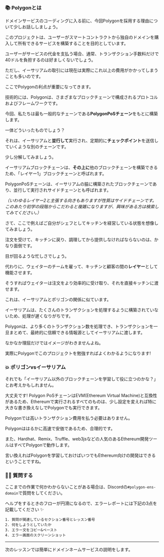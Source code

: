 ### 📚 Polygonとは

ドメインサービスのコーディングに入る前に、今回Polygonを採用する理由について少しお話ししましょう。

このプロジェクトは、ユーザーがスマートコントラクトから独自のドメインを購入して所有できるサービスを構築することを目的としています。

ユーザーがサービスの代金を支払う場合、通常、トランザクション手数料だけで40ドルを負担するのは好ましくないでしょう。

ただし、イーサリアムの取引には現在は実際にこれ以上の費用がかかってしまうことも多いのです。

ここでPolygonの利点が重要になってきます。

技術的には、Polygonは、さまざまなブロックチェーンで構成されるプロトコルおよびフレームワークです。

今回、私たちは最も一般的なチェーンである**PolygonPoSチェーン**をもとに構築します。

一体どういったものでしょう？

それは、イーサリアムと**並行して**実行され、定期的に**チェックポイント**を送信していくような別のチェーンです。

少し分解してみましょう。

イーサリアムブロックチェーンは、**その上に**他のブロックチェーンを構築できるため、「レイヤー1」ブロックチェーンと呼ばれます。

PolygonPoSチェーンは、イーサリアムの脇に構築されたブロックチェーンであり、並行して実行されサイドチェーンとも呼ばれます。

*（いわゆるレイヤー2と主張する向きもありますが性質はサイドチェーンです。このあたり初学の段階からこだわると複雑になりますが、興味がある方は検索してみてください。）*

さて、ここで例えばご自分がシェフとしてキッチンを経営している状態を想像してみましょう。

注文を受けて、キッチンに戻り、調理してから提供しなければならないのは、かなり面倒です。

目が回るような忙しさでしょう。

代わりに、ウェイターのチームを雇って、キッチンと顧客の間の**レイヤー**として機能させます。

そうすればウェイターは注文をより効率的に受け取り、それを直接キッチンに渡せます。

これは、イーサリアムとポリゴンの関係に似ています。

イーサリアムは、たくさんのトランザクションを処理するように構築されていないため、処理が遅くなりがちです。

Polygonは、より多くのトランザクション数を処理でき、トランザクションを一旦まとめて、最終的に信頼できる情報源としてイーサリアムに渡します。

なかなか理屈だけではイメージがわきませんよね。

実際にPolygonでこのプロジェクトを勉強すればよくわかるようになります!
### 💥 ポリゴンvsイーサリアム

それでも「イーサリアム以外のブロックチェーンを学習して役に立つのかな？」とお考えかもしれません。

大丈夫です! Polygon PoSチェーンはEVM(Ethereum Virtual Machine)と互換性があるため、Ethereumで実行されるすべてのものは、少し設定を変えれば特に大きな書き換えなしでPolygonでも実行できます。

Polygonでは高いトランザクション費用を払う必要はありません。

Polygonははるかに高速で安価であるため、合理的です。

また、Hardhat、Remix、Truffle、web3jsなどの人気のあるEthereum開発ツールはすべてPolygonで動作します。

言い換えればPolygonを学習しておけばいつでもEthereum向けの開発はできるということですね。

### 🙋‍♂️ 質問する

ここまでの作業で何かわからないことがある場合は、Discordの`#polygon-ens-domain`で質問をしてください。

ヘルプをするときのフローが円滑になるので、エラーレポートには下記の3点を記載してください ✨

```
1. 質問が関連しているセクション番号とレッスン番号
2. 何をしようとしていたか
3. エラー文をコピー&ペースト
4. エラー画面のスクリーンショット
```

---
次のレッスンでは簡単にドメインネームサービスの説明をします。
